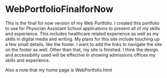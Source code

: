 # WebPortfolioFinalforNow

This is the final for now version of my Web Portfolio.  I created this portfolio to use for Physician Assistant School applications to present all of my skills and experience.  This includes healthcare related experience as well as my skills in digital media and writing.  My plans for this site include touching up a few small details, like the footer.  I want to add the links to navigate the site on the footer as well.  Other than that, my site is finished.  I think the design and accessibility used will be effective in showing admissions offices my skills and experience.

Also a note that my home page is WebPortfolio.html
